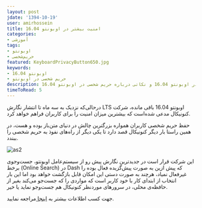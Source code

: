 ```yaml
---
layout: post
jdate: '1394-10-19'
user: amirhossein
title: امنیت بیشتر در اوبونتو 16.04
categories:
- آموزشی
tags:
- اوبونتو
- حریم‌شخصی
featured: KeyboardPrivacyButton650.jpg
keywords:
- اوبونتو 16.04
- حریم شخصی در اوبونتو
description: امنیت بیشتر در اوبونتو 16.04 و نکاتی درباره حریم شخصی در اوبونتو 16.04
timeToRead: 5
---
```


درحالی‌که نزدیک به سه ماه تا انتشار نگارش LTS اوبونتو 16.04 باقی مانده، شرکت کنونیکال مدعی شده‌است که بیشترین میزان امنیت را برای کاربران فراهم خواهد کرد.

حفظ حریم شخصی کاربران همواره بزرگترین چالش در دنیای متن‌باز بوده و هست، در همین راستا بار دیگر کنونیکال قصد دارد تا یکی دیگر از راه‌های نفوذ به حریم شخصی را ببندد.

![as2](/linuxiha/images/as2.jpg)

این شرکت قرار است در جدیدترین نگارش پیش رو از سیستم‌عامل اوبونتو، جست‌وجوی برخط (Online Search) در Dash که پیش ازین به صورت پیش‌گزیده فعال بوده را غیرفعال نمیاد، هرچند به صورت دستی این امکان قابل بازگشت خواهد بود اما این بار انتخاب از ابتدای کار با خود کاربر است که مواردی را که جست‌جو می‌کند بغیر از حافظه‌ی محلی، در سرورهای موردنظر کنونیکال هم جست‌وجو نماید یا خیر.

جهت کسب اطلاعات بیشتر به [اینجا ](http://www.omgubuntu.co.uk/2016/01/ubuntu-online-search-feature-disabled-16-04)مراجعه نمایید.